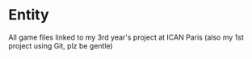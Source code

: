 # Entity
All game files linked to my 3rd year's project at ICAN Paris (also my 1st project using Git, plz be gentle)
